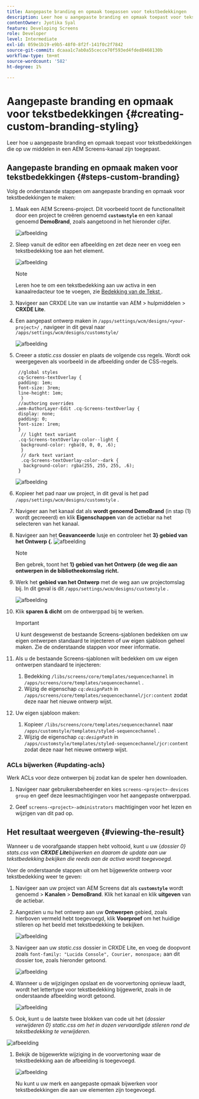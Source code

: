 ```yaml
---
title: Aangepaste branding en opmaak toepassen voor tekstbedekkingen
description: Leer hoe u aangepaste branding en opmaak toepast voor tekstbedekkingen die zijn toegepast op elementen in een AEM Screens-kanaal.
contentOwner: Jyotika Syal
feature: Developing Screens
role: Developer
level: Intermediate
exl-id: 059e1b19-e9b5-48f0-8f2f-141f0c2f7842
source-git-commit: dcaaa1c7ab0a55cecce70f593ed4fded8468130b
workflow-type: tm+mt
source-wordcount: '582'
ht-degree: 1%

---
```


# Aangepaste branding en opmaak voor tekstbedekkingen {#creating-custom-branding-styling}

Leer hoe u aangepaste branding en opmaak toepast voor tekstbedekkingen die op uw middelen in een AEM Screens-kanaal zijn toegepast.

## Aangepaste branding en opmaak maken voor tekstbedekkingen {#steps-custom-branding}

Volg de onderstaande stappen om aangepaste branding en opmaak voor tekstbedekkingen te maken:

1. Maak een AEM Screens-project. Dit voorbeeld toont de functionaliteit door een project te creëren genoemd **`customstyle`** en een kanaal genoemd **DemoBrand**, zoals aangetoond in het hieronder cijfer.

   ![afbeelding](/help/user-guide/assets/custom-brand/custom-brand1.png)

1. Sleep vanuit de editor een afbeelding en zet deze neer en voeg een tekstbedekking toe aan het element.

   ![afbeelding](/help/user-guide/assets/custom-brand/custom-brand2.png)

   >[!NOTE]
   >Leren hoe te om een tekstbedekking aan uw activa in een kanaalredacteur toe te voegen, zie [ Bedekking van de Tekst ](/help/user-guide/text-overlay.md).

1. Navigeer aan CRXDE Lite van uw instantie van AEM > hulpmiddelen > **CRXDE Lite**.

1. Een aangepast ontwerp maken in `/apps/settings/wcm/designs/<your-project>/` , navigeer in dit geval naar `/apps/settings/wcm/designs/customstyle/`

   ![afbeelding](/help/user-guide/assets/custom-brand/custom-brand3.png)

1. Creeer a *static.css* dossier en plaats de volgende css regels. Wordt ook weergegeven als voorbeeld in de afbeelding onder de CSS-regels.

   ```shell
    //global styles
    cq-Screens-textOverlay {
    padding: 1em;
    font-size: 3rem;
    line-height: 1em;
     }
    //authoring overrides
   .aem-AuthorLayer-Edit .cq-Screens-textOverlay {
    display: none;
    padding: 0;
    font-size: 1rem;
    }
     // light text variant
    .cq-Screens-textOverlay-color--light {
     background-color: rgba(0, 0, 0, .6);
     }
     // dark text variant
     .cq-Screens-textOverlay-color--dark {
      background-color: rgba(255, 255, 255, .6);
    }
   ```

   ![afbeelding](/help/user-guide/assets/custom-brand/custom-brand4.png)

1. Kopieer het pad naar uw project, in dit geval is het pad `/apps/settings/wcm/designs/customstyle` .

1. Navigeer aan het kanaal dat als **wordt genoemd DemoBrand** (in stap (1) wordt gecreeerd) en klik **Eigenschappen** van de actiebar na het selecteren van het kanaal.

1. Navigeer aan het **Geavanceerde** lusje en controleer het **3&rbrace; gebied van het Ontwerp &lbrace;.**
   ![afbeelding](/help/user-guide/assets/custom-brand/custom-brand5.png)

   >[!NOTE]
   >Ben gebrek, toont het **1&rbrace; gebied van het Ontwerp &lbrace;de weg die aan ontwerpen in de bibliotheekomslag richt.**

1. Werk het **gebied van het Ontwerp** met de weg aan uw projectomslag bij. In dit geval is dit `/apps/settings/wcm/designs/customstyle` .

   ![afbeelding](/help/user-guide/assets/custom-brand/custom-brand6.png)

1. Klik **sparen &amp; dicht** om de ontwerppad bij te werken.

   >[!IMPORTANT]
   >U kunt desgewenst de bestaande Screens-sjablonen bedekken om uw eigen ontwerpen standaard te injecteren of uw eigen sjabloon geheel maken. Zie de onderstaande stappen voor meer informatie.

1. Als u de bestaande Screens-sjablonen wilt bedekken om uw eigen ontwerpen standaard te injecteren:

   1. Bedekking `/libs/screens/core/templates/sequencechannel` in `/apps/screens/core/templates/sequencechannel` .
   1. Wijzig de eigenschap *`cq:designPath`* in `/apps/screens/core/templates/sequencechannel/jcr:content` zodat deze naar het nieuwe ontwerp wijst.

1. Uw eigen sjabloon maken:
   1. Kopieer `/libs/screens/core/templates/sequencechannel` naar `/apps/customstyle/templates/styled-sequencechannel` .
   1. Wijzig de eigenschap *`cq:designPath`* in `/apps/customstyle/templates/styled-sequencechannel/jcr:content` zodat deze naar het nieuwe ontwerp wijst.


### ACLs bijwerken {#updating-acls}

Werk ACLs voor deze ontwerpen bij zodat kan de speler hen downloaden.

1. Navigeer naar gebruikersbeheerder en kies `screens-<project>-devices group` en geef deze leesmachtigingen voor het aangepaste ontwerppad.

1. Geef `screens-<project>-administrators` machtigingen voor het lezen en wijzigen van dit pad op.

## Het resultaat weergeven {#viewing-the-result}

Wanneer u de voorafgaande stappen hebt voltooid, kunt u uw {*dossier 0} stats.css van **CRXDE Lite**&#x200B;bijwerken en daarom de update aan uw tekstbedekking bekijken die reeds aan de activa wordt toegevoegd.*

Voer de onderstaande stappen uit om het bijgewerkte ontwerp voor tekstbedekking weer te geven:

1. Navigeer aan uw project van AEM Screens dat als **`customstyle`** wordt genoemd > **Kanalen** > **DemoBrand**. Klik het kanaal en klik **uitgeven** van de actiebar.

1. Aangezien u nu het ontwerp aan uw **Ontwerpen** gebied, zoals hierboven vermeld hebt toegevoegd, klik **Voorproef** om het huidige stileren op het beeld met tekstbedekking te bekijken.

   ![afbeelding](/help/user-guide/assets/custom-brand/custom-brand7.png)

1. Navigeer aan uw *static.css* dossier in CRXDE Lite, en voeg de doopvont zoals `font-family: "Lucida Console", Courier, monospace;` aan dit dossier toe, zoals hieronder getoond.

   ![afbeelding](/help/user-guide/assets/custom-brand/custom-brand8.png)

1. Wanneer u de wijzigingen opslaat en de voorvertoning opnieuw laadt, wordt het lettertype voor tekstbedekking bijgewerkt, zoals in de onderstaande afbeelding wordt getoond.

   ![afbeelding](/help/user-guide/assets/custom-brand/custom-brand9.png)

1. Ook, kunt u de laatste twee blokken van code uit het {*dossier verwijderen 0} static.css om het in dozen vervaardigde stileren rond de tekstbedekking te verwijderen.*

![afbeelding](/help/user-guide/assets/custom-brand/custom-brand10.png)

1. Bekijk de bijgewerkte wijziging in de voorvertoning waar de tekstbedekking aan de afbeelding is toegevoegd.

   ![afbeelding](/help/user-guide/assets/custom-brand/custom-brand11.png)

   Nu kunt u uw merk en aangepaste opmaak bijwerken voor tekstbedekkingen die aan uw elementen zijn toegevoegd.
